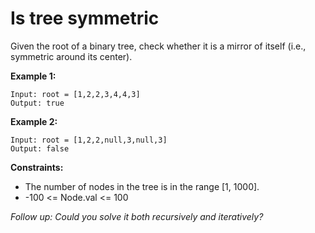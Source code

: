 # Is tree symmetric

Given the root of a binary tree, check whether it is a mirror of itself (i.e., symmetric around its center).

**Example 1:**

```
Input: root = [1,2,2,3,4,4,3]
Output: true
```

**Example 2:**

```
Input: root = [1,2,2,null,3,null,3]
Output: false
```

**Constraints:**

- The number of nodes in the tree is in the range [1, 1000].
- -100 <= Node.val <= 100
 
*Follow up: Could you solve it both recursively and iteratively?*
